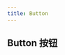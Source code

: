 ```yaml
---
title: Button
---
```

## Button 按钮

<ClientOnly>
  <button-demo-1></button-demo-1>
  <button-demo-2></button-demo-2>
  <button-demo-3></button-demo-3>
</ClientOnly>


